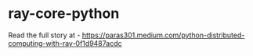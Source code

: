 # ray-core-python
Read the full story at - https://paras301.medium.com/python-distributed-computing-with-ray-0f1d9487acdc

